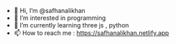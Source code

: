 - 👋 Hi, I’m @safhanalikhan
- 👀 I’m interested in programming
- 🌱 I’m currently learning three js , python
- 📫 How to reach me : https://safhanalikhan.netlify.app

<!---
safhanalikhan/safhanalikhan is a ✨ special ✨ repository because its `README.md` (this file) appears on your GitHub profile.
You can click the Preview link to take a look at your changes.
--->
